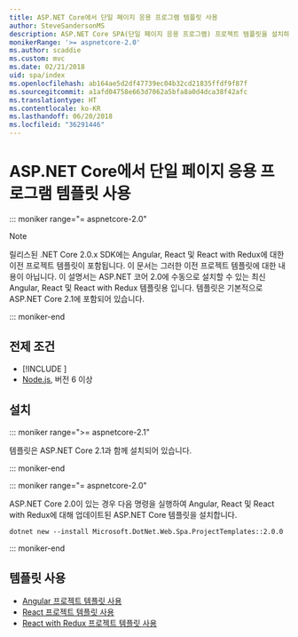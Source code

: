 ```yaml
---
title: ASP.NET Core에서 단일 페이지 응용 프로그램 템플릿 사용
author: SteveSandersonMS
description: ASP.NET Core SPA(단일 페이지 응용 프로그램) 프로젝트 템플릿을 설치하고 시작하는 방법에 대해 알아봅니다.
monikerRange: '>= aspnetcore-2.0'
ms.author: scaddie
ms.custom: mvc
ms.date: 02/21/2018
uid: spa/index
ms.openlocfilehash: ab164ae5d2df47739ec04b32cd21835ffdf9f87f
ms.sourcegitcommit: a1afd04758e663d7062a5bfa8a0d4dca38f42afc
ms.translationtype: HT
ms.contentlocale: ko-KR
ms.lasthandoff: 06/20/2018
ms.locfileid: "36291446"
---
```

# <a name="use-the-single-page-application-templates-with-aspnet-core"></a>ASP.NET Core에서 단일 페이지 응용 프로그램 템플릿 사용

::: moniker range="= aspnetcore-2.0"

> [!NOTE]
> 릴리스된 .NET Core 2.0.x SDK에는 Angular, React 및 React with Redux에 대한 이전 프로젝트 템플릿이 포함됩니다. 이 문서는 그러한 이전 프로젝트 템플릿에 대한 내용이 아닙니다. 이 설명서는 ASP.NET 코어 2.0에 수동으로 설치할 수 있는 최신 Angular, React 및 React with Redux 템플릿용 입니다. 템플릿은 기본적으로 ASP.NET Core 2.1에 포함되어 있습니다.

::: moniker-end

## <a name="prerequisites"></a>전제 조건

* [!INCLUDE [](~/includes/net-core-sdk-download-link.md)]
* [Node.js](https://nodejs.org), 버전 6 이상

## <a name="installation"></a>설치

::: moniker range=">= aspnetcore-2.1"

템플릿은 ASP.NET Core 2.1과 함께 설치되어 있습니다.

::: moniker-end

::: moniker range="= aspnetcore-2.0"

ASP.NET Core 2.0이 있는 경우 다음 명령을 실행하여 Angular, React 및 React with Redux에 대해 업데이트된 ASP.NET Core 템플릿을 설치합니다.

```console
dotnet new --install Microsoft.DotNet.Web.Spa.ProjectTemplates::2.0.0
```

::: moniker-end

## <a name="use-the-templates"></a>템플릿 사용

* [Angular 프로젝트 템플릿 사용](xref:spa/angular)
* [React 프로젝트 템플릿 사용](xref:spa/react)
* [React with Redux 프로젝트 템플릿 사용](xref:spa/react-with-redux)
